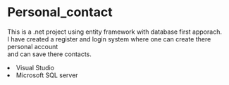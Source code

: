 # Personal_contact
This is a .net project using entity framework with database first apporach.<br/>
I have created a register and login system where one can create there personal account <br/>
and can save there contacts.

<li>Visual Studio</li>
<li>Microsoft SQL server</li>

